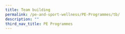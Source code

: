 ```yaml
---
title: Team building
permalink: /pe-and-sport-wellness/PE-Programmes/tb/
description: ""
third_nav_title: PE Programmes
---
```

